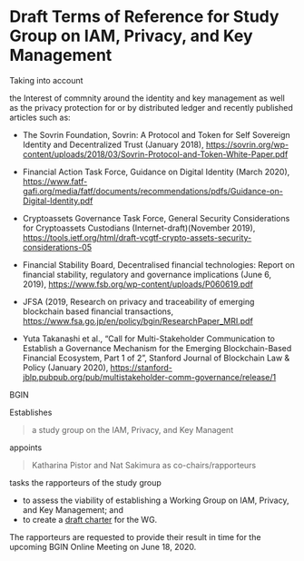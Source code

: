 # Draft Terms of Reference for  Study Group on IAM, Privacy, and Key Management

Taking into account

the Interest of commnity around the identity and key management as well as the privacy protection 
for or by distributed ledger and recently published articles such as: 

* The Sovrin Foundation, Sovrin: A Protocol and Token for Self Sovereign Identity and Decentralized Trust (January 2018), https://sovrin.org/wp-content/uploads/2018/03/Sovrin-Protocol-and-Token-White-Paper.pdf

* Financial Action Task Force, Guidance on Digital Identity (March 2020), https://www.fatf-gafi.org/media/fatf/documents/recommendations/pdfs/Guidance-on-Digital-Identity.pdf

* Cryptoassets Governance Task Force, General Security Considerations for Cryptoassets Custodians (Internet-draft)(November 2019), https://tools.ietf.org/html/draft-vcgtf-crypto-assets-security-considerations-05

* Financial Stability Board, Decentralised financial technologies: Report on financial stability, regulatory and governance implications (June 6, 2019), https://www.fsb.org/wp-content/uploads/P060619.pdf

* JFSA (2019, Research on privacy and traceability of emerging blockchain based financial transactions, https://www.fsa.go.jp/en/policy/bgin/ResearchPaper_MRI.pdf

* Yuta Takanashi et al., “Call for Multi-Stakeholder Communication to Establish a Governance Mechanism for the Emerging Blockchain-Based Financial Ecosystem, Part 1 of 2”, Stanford Journal of Blockchain Law & Policy (January 2020), https://stanford-jblp.pubpub.org/pub/multistakeholder-comm-governance/release/1


BGIN

Establishes

> a study group on the IAM, Privacy, and Key Managent

appoints

> Katharina Pistor and Nat Sakimura as co-chairs/rapporteurs

tasks the rapporteurs of the study group

* to assess the viability of establishing a Working Group on IAM, Privacy, and Key Management; and
* to create a [draft charter](https://github.com/bgin-global/sgip/blob/master/draft_charter.md) for the WG. 

The rapporteurs are requested to provide their result in time for the upcoming 
BGIN Online Meeting on June 18, 2020.


